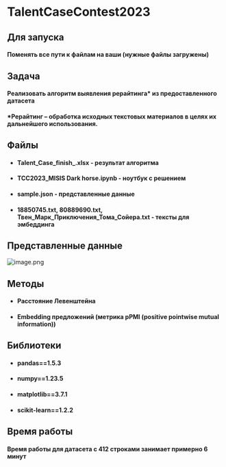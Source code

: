 # **TalentCaseContest2023**

## **Для запуска**
#### Поменять все пути к файлам на ваши (нужные файлы загружены)

## **Задача**
#### Реализовать алгоритм выявления рерайтинга* из предоставленного датасета
#### *Рерайтинг – обработка исходных текстовых материалов в целях их дальнейшего использования.

## **Файлы**
* #### Talent_Case_finish_.xlsx - результат алгоритма
* #### ТСС2023_MISIS Dark horse.ipynb - ноутбук с решением
* #### sample.json - представленные данные
* #### 18850745.txt, 80889690.txt, Твен_Марк_Приключения_Тома_Сойера.txt - тексты для эмбеддинга

## **Представленные данные**
![image.png](https://i.postimg.cc/wTfVKmTb/image.png)

## **Методы**
* #### Расстояние Левенштейна
* #### Embedding предложений (метрика pPMI (positive pointwise mutual information))

## **Библиотеки**
* #### pandas==1.5.3
* #### numpy==1.23.5
* #### matplotlib==3.7.1
* #### scikit-learn==1.2.2

## **Время работы**
#### Время работы для датасета с 412 строками занимает примерно 6 минут
